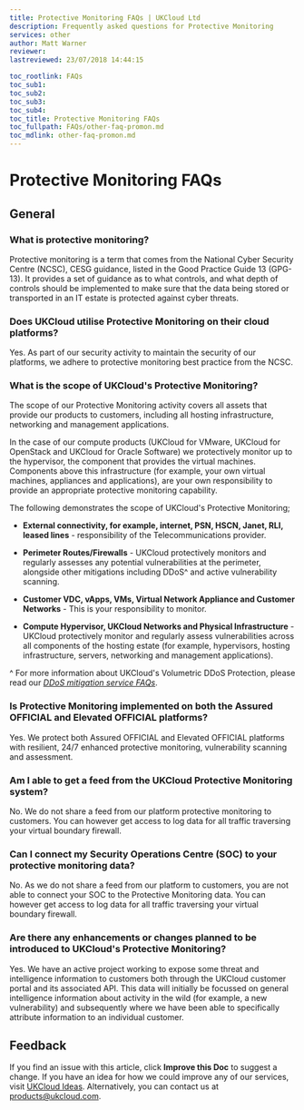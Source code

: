```yaml
---
title: Protective Monitoring FAQs | UKCloud Ltd
description: Frequently asked questions for Protective Monitoring
services: other
author: Matt Warner
reviewer:
lastreviewed: 23/07/2018 14:44:15

toc_rootlink: FAQs
toc_sub1: 
toc_sub2:
toc_sub3:
toc_sub4:
toc_title: Protective Monitoring FAQs
toc_fullpath: FAQs/other-faq-promon.md
toc_mdlink: other-faq-promon.md
---
```


# Protective Monitoring FAQs

## General

### What is protective monitoring?

Protective monitoring is a term that comes from the National Cyber Security Centre (NCSC), CESG guidance, listed in the Good Practice Guide 13 (GPG-13). It provides a set of guidance as to what controls, and what depth of controls should be implemented to make sure that the data being stored or transported in an IT estate is protected against cyber threats.

### Does UKCloud utilise Protective Monitoring on their cloud platforms?

Yes. As part of our security activity to maintain the security of our platforms, we adhere to protective monitoring best practice from the NCSC.

### What is the scope of UKCloud's Protective Monitoring?

The scope of our Protective Monitoring activity covers all assets that provide our products to customers, including all hosting infrastructure, networking and management applications.

In the case of our compute products (UKCloud for VMware, UKCloud for OpenStack and UKCloud for Oracle Software) we protectively monitor up to the hypervisor, the component that provides the virtual machines. Components above this infrastructure (for example, your own virtual machines, appliances and applications), are your own responsibility to provide an appropriate protective monitoring capability.

The following demonstrates the scope of UKCloud's Protective Monitoring;

- **External connectivity, for example, internet, PSN, HSCN, Janet, RLI, leased lines** - responsibility of the Telecommunications provider.

- **Perimeter Routes/Firewalls** - UKCloud protectively monitors and regularly assesses any potential vulnerabilities at the perimeter, alongside other mitigations including DDoS^ and active vulnerability scanning.

- **Customer VDC, vApps, VMs, Virtual Network Appliance and Customer Networks** - This is your responsibility to monitor.

- **Compute Hypervisor, UKCloud Networks and Physical Infrastructure** - UKCloud protectively monitor and regularly assess vulnerabilities across all components of the hosting estate (for example, hypervisors, hosting infrastructure, servers, networking and management applications).

^ For more information about UKCloud's Volumetric DDoS Protection, please read our [*DDoS mitigation service FAQs*](../connectivity/conn-faq-ddos.md).

### Is Protective Monitoring implemented on both the Assured OFFICIAL and Elevated OFFICIAL platforms?

Yes. We protect both Assured OFFICIAL and Elevated OFFICIAL platforms with resilient, 24/7 enhanced protective monitoring, vulnerability scanning and assessment.

### Am I able to get a feed from the UKCloud Protective Monitoring system?

No. We do not share a feed from our platform protective monitoring to customers. You can however get access to log data for all traffic traversing your virtual boundary firewall.

### Can I connect my Security Operations Centre (SOC) to your protective monitoring data?

No. As we do not share a feed from our platform to customers, you are not able to connect your SOC to the Protective Monitoring data. You can however get access to log data for all traffic traversing your virtual boundary firewall.

### Are there any enhancements or changes planned to be introduced to UKCloud's Protective Monitoring?

Yes. We have an active project working to expose some threat and intelligence information to customers both through the UKCloud customer portal and its associated API. This data will initially be focussed on general intelligence information about activity in the wild (for example, a new vulnerability) and subsequently where we have been able to specifically attribute information to an individual customer.

## Feedback

If you find an issue with this article, click **Improve this Doc** to suggest a change. If you have an idea for how we could improve any of our services, visit [UKCloud Ideas](https://ideas.ukcloud.com). Alternatively, you can contact us at <products@ukcloud.com>.
